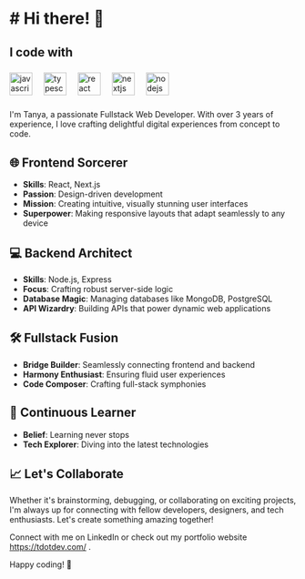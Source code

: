 
<h1 align="left"># Hi there! 👋</h1>

<h2 align="left">I code with</h2>

###

<div align="left">
  <img src="https://cdn.jsdelivr.net/gh/devicons/devicon/icons/javascript/javascript-original.svg" height="40" alt="javascript logo"  />
  <img width="12" />
  <img src="https://cdn.jsdelivr.net/gh/devicons/devicon/icons/typescript/typescript-original.svg" height="40" alt="typescript logo"  />
  <img width="12" />
  <img src="https://cdn.jsdelivr.net/gh/devicons/devicon/icons/react/react-original.svg" height="40" alt="react logo"  />
  <img width="12" />
  <img src="https://cdn.jsdelivr.net/gh/devicons/devicon/icons/nextjs/nextjs-original.svg" height="40" alt="nextjs logo"  />
  <img width="12" />
  <img src="https://cdn.jsdelivr.net/gh/devicons/devicon/icons/nodejs/nodejs-original.svg" height="40" alt="nodejs logo"  />
  <img width="12" />
</div>

###

I'm Tanya, a passionate Fullstack Web Developer. With over 3 years of experience, I love crafting delightful digital experiences from concept to code.

## 🌐 Frontend Sorcerer

- **Skills**: React, Next.js
- **Passion**: Design-driven development
- **Mission**: Creating intuitive, visually stunning user interfaces
- **Superpower**: Making responsive layouts that adapt seamlessly to any device

## 💻 Backend Architect

- **Skills**: Node.js, Express
- **Focus**: Crafting robust server-side logic
- **Database Magic**: Managing databases like MongoDB, PostgreSQL 
- **API Wizardry**: Building APIs that power dynamic web applications

## 🛠️ Fullstack Fusion

- **Bridge Builder**: Seamlessly connecting frontend and backend
- **Harmony Enthusiast**: Ensuring fluid user experiences
- **Code Composer**: Crafting full-stack symphonies

## 🚀 Continuous Learner

- **Belief**: Learning never stops
- **Tech Explorer**: Diving into the latest technologies

## 📈 Let's Collaborate

Whether it's brainstorming, debugging, or collaborating on exciting projects, I'm always up for connecting with fellow developers, designers, and tech enthusiasts. Let's create something amazing together!

Connect with me on LinkedIn or check out my portfolio website https://tdotdev.com/ .

Happy coding! 🚀
